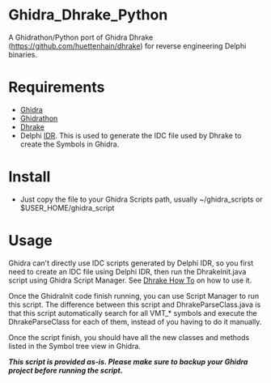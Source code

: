 # Ghidra_Dhrake_Python
A Ghidrathon/Python port of Ghidra Dhrake (https://github.com/huettenhain/dhrake) for reverse engineering Delphi binaries.

# Requirements
- [Ghidra]
- [Ghidrathon] 
- [Dhrake]
- Delphi [IDR]. This is used to generate the IDC file used by Dhrake to create the Symbols in Ghidra.

# Install
- Just copy the file to your Ghidra Scripts path, usually ~/ghidra_scripts or $USER_HOME/ghidra_script

# Usage
Ghidra can't directly use IDC scripts generated by Delphi IDR, so you first need to create an IDC file using Delphi IDR, then run the DhrakeInit.java script using Ghidra Script Manager. See [Dhrake How To] on how to use it.

Once the GhidraInit code finish running, you can use Script Manager to run this script. The difference between this script and DhrakeParseClass.java is that this script automatically search for all VMT_* symbols and execute the DhrakeParseClass for each of them, instead of you having to do it manually.

Once the script finish, you should have all the new classes and methods listed in the Symbol tree view in Ghidra.

***This script is provided as-is. Please make sure to backup your Ghidra project before running the script.***

[Ghidra]: https://github.com/NationalSecurityAgency/ghidra
[IDR]: https://github.com/crypto2011/IDR
[Ghidrathon]: https://github.com/mandiant/Ghidrathon
[Dhrake]: https://github.com/huettenhain/dhrake
[Dhrake How To]: https://github.com/huettenhain/dhrake/tree/master?tab=readme-ov-file#tldr-how-to-use-dhrake
